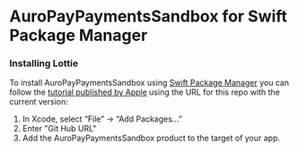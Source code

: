 # AuroPayPaymentsSandbox for Swift Package Manager

### Installing Lottie

To install AuroPayPaymentsSandbox using [Swift Package Manager](https://github.com/apple/swift-package-manager) you can follow the [tutorial published by Apple](https://developer.apple.com/documentation/xcode/adding_package_dependencies_to_your_app) using the URL for this repo with the current version:

1. In Xcode, select “File” → “Add Packages...”
2. Enter "Git Hub URL"
3. Add the AuroPayPaymentsSandbox product to the target of your app.
